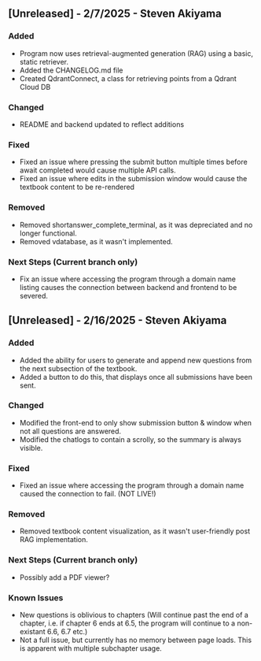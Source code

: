 ## [Unreleased] - 2/7/2025 - Steven Akiyama
### Added
- Program now uses retrieval-augmented generation (RAG) using a basic, static retriever.
- Added the CHANGELOG.md file
- Created QdrantConnect, a class for retrieving points from a Qdrant Cloud DB

### Changed
- README and backend updated to reflect additions

### Fixed
- Fixed an issue where pressing the submit button multiple times before await completed would cause multiple API calls.
- Fixed an issue where edits in the submission window would cause the textbook content to be re-rendered

### Removed
- Removed shortanswer_complete_terminal, as it was depreciated and no longer functional.
- Removed vdatabase, as it wasn't implemented. 

### Next Steps (Current branch only)
- Fix an issue where accessing the program through a domain name listing causes the connection between backend and frontend to be severed.

## [Unreleased] - 2/16/2025 - Steven Akiyama
### Added
- Added the ability for users to generate and append new questions from the next subsection of the textbook.
- Added a button to do this, that displays once all submissions have been sent.

### Changed
- Modified the front-end to only show submission button & window when not all questions are answered.
- Modified the chatlogs to contain a scrolly, so the summary is always visible.

### Fixed
- Fixed an issue where accessing the program through a domain name caused the connection to fail. (NOT LIVE!)

### Removed
- Removed textbook content visualization, as it wasn't user-friendly post RAG implementation.

### Next Steps (Current branch only)
- Possibly add a PDF viewer?

### Known Issues 
- New questions is oblivious to chapters (Will continue past the end of a chapter, i.e. if chapter 6 ends at 6.5, the program will continue to a non-existant 6.6, 6.7 etc.)
- Not a full issue, but currently has no memory between page loads. This is apparent with multiple subchapter usage.